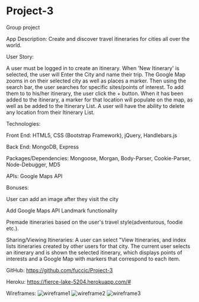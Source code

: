 # Project-3
Group project


App Description: Create and discover travel itineraries for cities all over the world.

User Story: 

A user must be logged in to create an itinerary. When 'New Itinerary' is selected, the user will Enter the City and name their trip. The Google Map zooms in on their selected city as well as places a marker. Then using the search bar, the user searches for specific sites/points of interest. To add them to to his/her itinerary, the user click the + button. When it has been added to the itinerary, a marker for that location will populate on the map, as well as be added to the Itinerary List. A user will have the ability to delete any location from their Itinerary List.

Technologies:

Front End: HTML5, CSS (Bootstrap Framework), jQuery, Handlebars.js

Back End: MongoDB, Express

Packages/Dependencies: Mongoose, Morgan, Body-Parser, Cookie-Parser, Node-Debugger, MD5

APIs: Google Maps API

Bonuses:

User can add an image after they visit the city

Add Google Maps API Landmark functionality

Premade itineraries based on the user's travel style(adventurous, foodie etc.).

Sharing/Viewing Itineraries: A user can select "View Itineraries, and index lists itineraries created by other users for that city. The current user selects an itinerary and is shown the selected itinerary, which displays points of interests and a Google Map with markers that correspond to each item.

GitHub: https://github.com/fuccic/Project-3

Heroku: https://fierce-lake-5204.herokuapp.com/#

Wireframes:
![wireframe1](https://cloud.githubusercontent.com/assets/14166303/11481945/18d1fae2-976e-11e5-90a0-b0f4f0172052.jpg)
![wireframe2](https://cloud.githubusercontent.com/assets/14166303/11481951/231a18ea-976e-11e5-9748-bf765ce774e1.jpg)
![wireframe3](https://cloud.githubusercontent.com/assets/14166303/11481953/256b19f0-976e-11e5-851e-d817615f257e.jpg)

